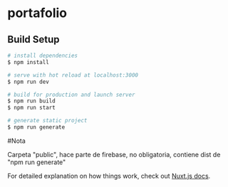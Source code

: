 # portafolio

## Build Setup

```bash
# install dependencies
$ npm install

# serve with hot reload at localhost:3000
$ npm run dev

# build for production and launch server
$ npm run build
$ npm run start

# generate static project
$ npm run generate
```

#Nota

Carpeta "public", hace parte de firebase, no obligatoria, contiene dist de "npm run generate"

For detailed explanation on how things work, check out [Nuxt.js docs](https://nuxtjs.org).
